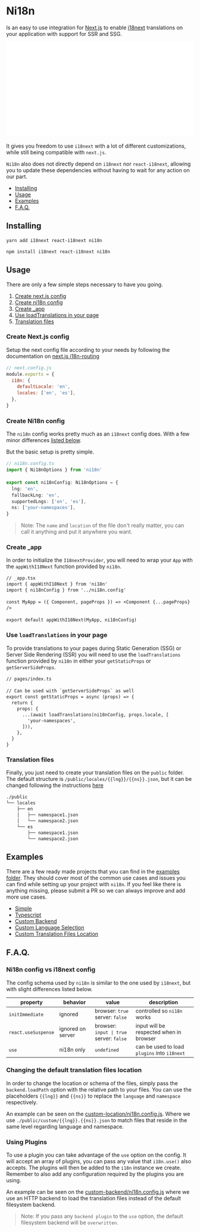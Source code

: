 # Ni18n

Is an easy to use integration for [Next.js](https://nextjs.org/) to enable [i18next](https://www.i18next.com/) translations on your application with support for SSR and SSG.

<img src="./assets/logo.svg" />

It gives you freedom to use `i18next` with a lot of different customizations, while still being compatible with `next.js`.

`Ni18n` also does not directly depend on `i18next` nor `react-i18next`, allowing you to update these dependencies without having to wait for any action on our part.

- [Installing](#installing)
- [Usage](#usage)
- [Examples](#Examples)
- [F.A.Q.](#faq)

## Installing

```shell
yarn add i18next react-i18next ni18n
```

```shell
npm install i18next react-i18next ni18n
```

## Usage

There are only a few simple steps necessary to have you going.

1. [Create next.js config](#create-nextjs-config)
2. [Create ni18n config](#create-ni18n-config)
3. [Create \_app](#create-_app)
4. [Use loadTranslations in your page](#use-loadtranslations-in-your-page)
5. [Translation files](#translation-files)

### Create Next.js config

Setup the next config file according to your needs by following the documentation on [next.js i18n-routing](https://nextjs.org/docs/advanced-features/i18n-routing)

```js
// next.config.js
module.exports = {
  i18n: {
    defaultLocale: 'en',
    locales: ['en', 'es'],
  },
}
```

### Create Ni18n config

The `ni18n` config works pretty much as an `i18next` config does. With a few minor differences [listed below](#ni18n-config-vs-i18next-config).

But the basic setup is pretty simple.

```ts
// ni18n.config.ts
import { Ni18nOptions } from 'ni18n'

export const ni18nConfig: Ni18nOptions = {
  lng: 'en',
  fallbackLng: 'en',
  supportedLngs: ['en', 'es'],
  ns: ['your-namespaces'],
}
```

> Note: The `name` and `location` of the file don't really matter, you can call it anything and put it anywhere you want.

### Create \_app

In order to initialize the `I18nextProvider`, you will need to wrap your `App` with the `appWithI18Next` function provided by `ni18n`.

```tsx
// _app.tsx
import { appWithI18Next } from 'ni18n'
import { ni18nConfig } from '../ni18n.config'

const MyApp = ({ Component, pageProps }) => <Component {...pageProps} />

export default appWithI18Next(MyApp, ni18nConfig)
```

### Use `loadTranslations` in your page

To provide translations to your pages during Static Generation (SSG) or Server Side Rendering (SSR) you will need to use the `loadTranslations` function provided by `ni18n` in either your `getStaticProps` or `getServerSideProps`.

```tsx
// pages/index.ts

// Can be used with `getServerSideProps` as well
export const getStaticProps = async (props) => {
  return {
    props: {
      ...(await loadTranslations(ni18nConfig, props.locale, [
        'your-namespaces',
      ])),
    },
  }
}
```

### Translation files

Finally, you just need to create your translation files on the `public` folder. The default structure is `/public/locales/{{lng}}/{{ns}}.json`, but it can be changed following the instructions [here](#changing-the-default-translation-files-location)

```
./public
└── locales
    ├── en
    │   ├── namespace1.json
    │   └── namespace2.json
    └── es
        ├── namespace1.json
        └── namespace2.json
```

## Examples

There are a few ready made projects that you can find in the [examples folder](./examples). They should cover most of the common use cases and issues you can find while setting up your project with `ni18n`. If you feel like there is anything missing, please submit a PR so we can always improve and add more use cases.

- [Simple](./examples/simple)
- [Typescript](./examples/typescript)
- [Custom Backend](./examples/custom-backend)
- [Custom Language Selection](./examples/custom-language-selection)
- [Custom Translation Files Location](./examples/custom-location)

## F.A.Q.

### Ni18n config vs i18next config

The config schema used by `ni18n` is similar to the one used by `i18next`, but with slight differences listed below.

| property            | behavior          | value                                                                    | description                                  |
| ------------------- | ----------------- | ------------------------------------------------------------------------ | -------------------------------------------- |
| `initImmediate`     | ignored           | <div><div>browser: `true`</div><div>server: `false`</div></div>          | controlled so `ni18n` works                  |
| `react.useSuspense` | ignored on server | <div><div>browser: `input \| true`</div><div>server: `false`</div></div> | input will be respected when in browser      |
| `use`               | ni18n only        | `undefined`                                                              | can be used to load `plugins` into `i18next` |

### Changing the default translation files location

In order to change the location or schema of the files, simply pass the `backend.loadPath` option with the relative path to your files. You can use the placeholders `{{lng}}` and `{{ns}}` to replace the `language` and `namespace` respectively.

An example can be seen on the [custom-location/ni18n.config.js](./examples/custom-location/ni18n.config.js). Where we use `./public/custom/{{lng}}.{{ns}}.json` to match files that reside in the same level regarding language and namespace.

### Using Plugins

To use a plugin you can take advantage of the `use` option on the config. It will accept an array of plugins, you can pass any value that `i18n.use()` also accepts. The plugins will then be added to the `i18n` instance we create. Remember to also add any configuration required by the plugins you are using.

An example can be seen on the [custom-backend/ni18n.config.js](examples/custom-backend/ni18n.config.js) where we use an HTTP backend to load the translation files instead of the default filesystem backend.

> Note: If you pass any `backend plugin` to the `use` option, the default filesystem backend will be `overwritten`.
